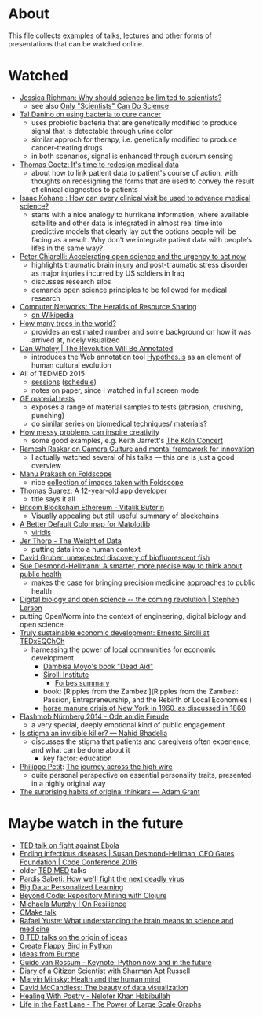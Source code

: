 # About
This file collects examples of talks, lectures and other forms of presentations that can be watched online. 

# Watched
* [Jessica Richman: Why should science be limited to scientists?](https://www.youtube.com/watch?v=7lAlnEX4YQg)
  * see also [Only "Scientists" Can Do Science](http://edge.org/response-detail/25504)
* [Tal Danino on using bacteria to cure cancer](http://www.ted.com/talks/tal_danino_we_can_use_bacteria_to_detect_cancer_and_maybe_treat_it#t-243227)
  * uses probiotic bacteria that are genetically modified to produce signal that is detectable through urine color
  * similar approch for therapy, i.e. genetically modified to produce cancer-treating drugs
  * in both scenarios, signal is enhanced through quorum sensing
* [Thomas Goetz: It's time to redesign medical data](https://www.youtube.com/watch?v=bCGlWQnzDVE)
   * about how to link patient data to patient's course of action, with thoughts on redesigning the forms that are used to convey the result of clinical diagnostics to patients
* [Isaac Kohane : How can every clinical visit be used to advance medical science?](https://www.youtube.com/watch?v=P5O66e8r2QM)
   * starts with a nice analogy to hurrikane information, where available satellite and other data is integrated in almost real time into predictive models that clearly lay out the options people will be facing as a result. Why don't we integrate patient data with people's lifes in the same way?
* [Peter Chiarelli: Accelerating open science and the urgency to act now](https://www.youtube.com/watch?v=Xz4xa0m1u5o)
  * highlights traumatic brain injury and post-traumatic stress disorder as major injuries incurred by US soldiers in Iraq
  * discusses research silos
  * demands open science principles to be followed for medical research
* [Computer Networks: The Heralds of Resource Sharing](https://archive.org/details/ComputerNetworks_TheHeraldsOfResourceSharing)
  * [on Wikipedia](https://en.wikipedia.org/wiki/Computer_Networks:_The_Heralds_of_Resource_Sharing)
* [How many trees in the world?](https://www.youtube.com/watch?v=jqdOkXQngw8)
  * provides an estimated number and some background on how it was arrived at, nicely visualized
* [Dan Whaley | The Revolution Will Be Annotated](https://www.youtube.com/watch?v=2jTctBbX_kw)
  * introduces the Web annotation tool [Hypothes.is](https://hypothes.is/) as an element of human cultural evolution
* All of TEDMED 2015
  * [sessions](http://tedmed.com/event/stage2015) ([schedule](http://www.tedmed.com/files/Downloads/TEDMED_2015_Schedule.pdf))
  * notes on paper, since I watched in full screen mode
* [GE material tests](https://www.youtube.com/watch?v=ozNZHJntyWU)
  * exposes a range of material samples to tests (abrasion, crushing, punching)
  * do similar series on biomedical techniques/ materials?
* [How messy problems can inspire creativity](http://www.ted.com/talks/tim_harford_how_messy_problems_can_inspire_creativity)
  * some good examples, e.g. Keith Jarrett's [The Köln Concert](https://en.wikipedia.org/wiki/The_K%C3%B6ln_Concert)
* [Ramesh Raskar on Camera Culture and mental framework for innovation](http://www.tedxbeaconstreet.com/ramesh-raskar/)
  * I actually watched several of his talks &mdash; this one is just a good overview
* [Manu Prakash on Foldscope](https://www.youtube.com/watch?v=h8cF5QPPmWU)
  * nice [collection of images taken with Foldscope](https://microcosmos.foldscope.com/) 
* [Thomas Suarez: A 12-year-old app developer](https://www.youtube.com/watch?v=Fkd9TWUtFm0)
  * title says it all
* [Bitcoin Blockchain Ethereum - Vitalik Buterin](https://www.youtube.com/watch?v=aGYmNidVLWY)
  * Visually appealing but still useful summary of blockchains
* [A Better Default Colormap for Matplotlib](https://www.youtube.com/watch?v=xAoljeRJ3lU)
  * [viridis](https://bids.github.io/colormap/)
* [Jer Thorp - The Weight of Data](https://www.youtube.com/watch?v=Q9wcvFkWpsM)
  * putting data into a human context
* [David Gruber: unexpected discovery of biofluorescent fish](https://www.youtube.com/watch?v=96HHmILhyrE#t=4m4s)
* [Sue Desmond-Hellmann: A smarter, more precise way to think about public health](https://www.ted.com/talks/sue_desmond_hellmann_a_smarter_more_precise_way_to_think_about_public_health)
  * makes the case for bringing precision medicine approaches to public health
* [Digital biology and open science -- the coming revolution | Stephen Larson](https://www.youtube.com/watch?v=EKopW86CCJo)
 * putting OpenWorm into the context of engineering, digital biology and open science
* [Truly sustainable economic development: Ernesto Sirolli at TEDxEQChCh](https://www.youtube.com/watch?v=SpIxZiBpGU0)
  * harnessing the power of local communities for economic development
    * [Dambisa Moyo's book "Dead Aid"](https://en.wikipedia.org/wiki/Dambisa_Moyo#Dead_Aid)
    * [Sirolli Institute](http://sirolli.com/) 
      * [Forbes summary](http://www.forbes.com/2009/04/07/summary-dead-aid-opinions-business-visionaries-moyo.html)
    * book: [Ripples from the Zambezi](Ripples from the Zambezi: Passion, Entrepreneurship, and the Rebirth of Local Economies )
    * [horse manure crisis of New York in 1960, as discussed in 1860](https://fee.org/articles/the-great-horse-manure-crisis-of-1894/)
* [Flashmob Nürnberg 2014 - Ode an die Freude](https://www.youtube.com/watch?v=a23945btJYw)
  * a very special, deeply emotional kind of public engagement
* [Is stigma an invisible killer? &mdash; Nahid Bhadelia](https://www.youtube.com/watch?v=DR8GOoE91Lk)
  * discusses the stigma that patients and caregivers often experience, and what can be done about it
    * key factor: education
* [Philippe Petit](https://en.wikipedia.org/wiki/Philippe_Petit): [The journey across the high wire](https://www.youtube.com/watch?v=k3zZVQPaKKQ)
  * quite personal perspective on essential personality traits, presented in a highly original way
* [The surprising habits of original thinkers &mdash; Adam Grant ](https://www.youtube.com/watch?v=fxbCHn6gE3U)

# Maybe watch in the future
* [TED talk on fight against Ebola](https://twitter.com/HansRosling/status/685758709780328448)
* [Ending infectious diseases | Susan Desmond-Hellman, CEO Gates Foundation | Code Conference 2016](https://www.youtube.com/watch?v=OJGd2E7Tjn8)
* older [TED MED](https://www.youtube.com/user/tedmed) talks 
* [Pardis Sabeti: How we'll fight the next deadly virus](https://www.ted.com/talks/pardis_sabeti_how_we_ll_fight_the_next_deadly_virus)
* [Big Data: Personalized Learning](https://www.youtube.com/watch?v=r099JYtanSY)
* [Beyond Code: Repository Mining with Clojure](https://www.youtube.com/watch?v=hWhBmJJZoNM)
* [Michaela Murphy | On Resilience](https://www.youtube.com/watch?v=phhT1rGc96c)
* [CMake talk](https://www.youtube.com/watch?v=TqjtN8NGtl4)
* [Rafael Yuste: What understanding the brain means to science and medicine](https://www.youtube.com/watch?v=n7cAuG-G_3k)
* [8 TED talks on the origin of ideas](http://www.educatorstechnology.com/2014/07/8-good-ted-talks-on-origin-of-ideas.html)
* [Create Flappy Bird in Python](https://www.youtube.com/watch?v=h2Uhla6nLDU)
* [Ideas from Europe](http://ideasfromeurope.eu/speakers-ideas-from-europe/)
* [Guido van Rossum - Keynote: Python now and in the future](https://www.youtube.com/watch?v=bp3mCgrdMxU)
* [Diary of a Citizen Scientist with Sharman Apt Russell](https://www.youtube.com/watch?v=jdWVpyRtUGg)
* [Marvin Minsky: Health and the human mind](https://www.ted.com/talks/marvin_minsky_on_health_and_the_human_mind?language=en)
* [David McCandless: The beauty of data visualization](http://www.ted.com/talks/david_mccandless_the_beauty_of_data_visualization)
* [Healing With Poetry - Nelofer Khan Habibullah](https://www.youtube.com/watch?v=rOR2xlQstGE)
* [Life in the Fast Lane - The Power of Large Scale Graphs](https://www.youtube.com/watch?v=Oxmurknhnto)
